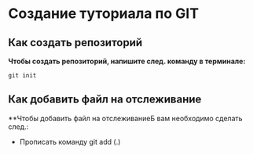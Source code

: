 # Создание туториала по GIT

##  Как создать репозиторий

**Чтобы создать репозиторий, напишите след. команду в терминале:**

~~~ fix
git init
~~~

## Как добавить файл на отслеживание
**Чтобы добавить файл на отслеживаниеБ вам необходимо сделать след.:

- Прописать команду git add (.)